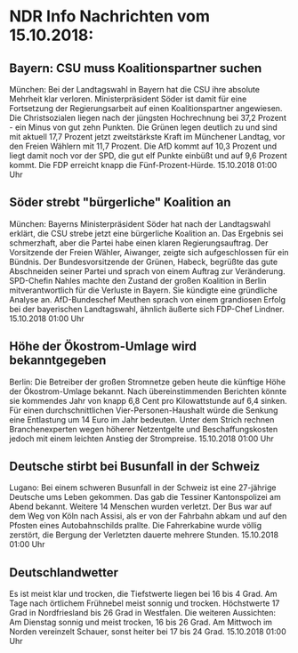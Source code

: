 # NDR Info Nachrichten vom 15.10.2018:


## Bayern: CSU muss Koalitionspartner suchen
München: Bei der Landtagswahl in Bayern hat die CSU ihre absolute Mehrheit klar verloren. Ministerpräsident Söder ist damit für eine Fortsetzung der Regierungsarbeit auf einen Koalitionspartner angewiesen. Die Christsozialen liegen nach der jüngsten Hochrechnung bei 37,2 Prozent - ein Minus von gut zehn Punkten. Die Grünen legen deutlich zu und sind mit aktuell 17,7 Prozent jetzt zweitstärkste Kraft im Münchener Landtag, vor den Freien Wählern mit 11,7 Prozent. Die AfD kommt auf 10,3 Prozent und liegt damit noch vor der SPD, die gut elf Punkte einbüßt und auf 9,6 Prozent kommt. Die FDP erreicht knapp die Fünf-Prozent-Hürde. 15.10.2018 01:00 Uhr 

## Söder strebt "bürgerliche" Koalition an
München:	Bayerns Ministerpräsident Söder hat nach der Landtagswahl erklärt, die CSU strebe jetzt eine bürgerliche Koalition an. Das Ergebnis sei schmerzhaft, aber die Partei habe einen klaren Regierungsauftrag. Der Vorsitzende der Freien Wähler, Aiwanger, zeigte sich aufgeschlossen für ein Bündnis. Der Bundesvorsitzende der Grünen, Habeck, begrüßte das gute Abschneiden seiner Partei und sprach von einem Auftrag zur Veränderung. SPD-Chefin Nahles machte den Zustand der großen Koalition in Berlin mitverantwortlich für die Verluste in Bayern. Sie kündigte eine gründliche Analyse an. AfD-Bundeschef Meuthen sprach von einem grandiosen Erfolg bei der bayerischen Landtagswahl, ähnlich äußerte sich FDP-Chef Lindner. 15.10.2018 01:00 Uhr 

## Höhe der Ökostrom-Umlage wird bekanntgegeben
Berlin:	Die Betreiber der großen Stromnetze geben heute die künftige Höhe der Ökostrom-Umlage bekannt. Nach übereinstimmenden Berichten könnte sie kommendes Jahr von knapp 6,8 Cent pro Kilowattstunde auf 6,4 sinken. Für einen durchschnittlichen Vier-Personen-Haushalt würde die Senkung eine Entlastung um 14 Euro im Jahr bedeuten. Unter dem Strich rechnen Branchenexperten wegen höherer Netzentgelte und Beschaffungskosten jedoch mit einem leichten Anstieg der Strompreise. 15.10.2018 01:00 Uhr 

## Deutsche stirbt bei Busunfall in der Schweiz
Lugano:	Bei einem schweren Busunfall in der Schweiz ist eine 27-jährige Deutsche ums Leben gekommen. Das gab die Tessiner Kantonspolizei am Abend bekannt. Weitere 14 Menschen wurden verletzt. Der Bus war auf dem Weg von Köln nach Assisi, als er von der Fahrbahn abkam und auf den Pfosten eines Autobahnschilds prallte. Die Fahrerkabine wurde völlig zerstört, die Bergung der Verletzten dauerte mehrere Stunden. 15.10.2018 01:00 Uhr 

## Deutschlandwetter
Es ist meist klar und trocken, die Tiefstwerte liegen bei 16 bis 4 Grad. Am Tage nach örtlichem Frühnebel meist sonnig und trocken. Höchstwerte 17 Grad in Nordfriesland bis 26 Grad in Westfalen. Die weiteren Aussichten: Am Dienstag sonnig und meist trocken, 16 bis 26 Grad. Am Mittwoch im Norden vereinzelt Schauer, sonst heiter bei 17 bis 24 Grad. 15.10.2018 01:00 Uhr 

